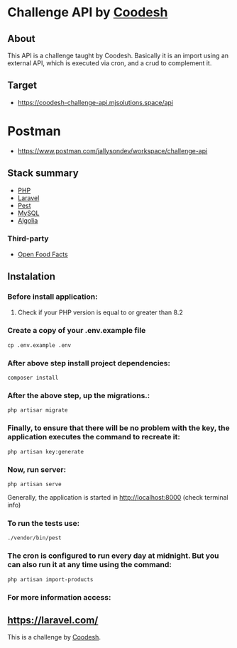 # Challenge API by [Coodesh](https://coodesh.com/)

## About

This API is a challenge taught by Coodesh. Basically it is an import using an external API, which is executed via cron, and a crud to complement it. 

## Target

-   https://coodesh-challenge-api.mjsolutions.space/api

# Postman

- https://www.postman.com/jallysondev/workspace/challenge-api

## Stack summary

-   [PHP](https://www.php.net/docs.php)
-   [Laravel](https://laravel.com/)
-   [Pest](https://pestphp.com/docs)
-   [MySQL](https://dev.mysql.com/doc/)
-   [Algolia](https://www.algolia.com/pt-br/)

### Third-party

-   [Open Food Facts](https://br.openfoodfacts.org/data)

## Instalation

### Before install application:

1.  Check if your PHP version is equal to or greater than 8.2

### Create a copy of your .env.example file

    cp .env.example .env

### After above step install project dependencies:

    composer install

### After the above step, up the migrations.:

    php artisar migrate

### Finally, to ensure that there will be no problem with the key, the application executes the command to recreate it:

    php artisan key:generate

### Now, run server:

    php artisan serve

Generally, the application is started in [http://localhost:8000](http://localhost:8000) (check terminal info)

### To run the tests use:

    ./vendor/bin/pest

### The cron is configured to run every day at midnight. But you can also run it at any time using the command:
    php artisan import-products

### For more information access:

## https://laravel.com/

This is a challenge by [Coodesh](https://coodesh.com/).
